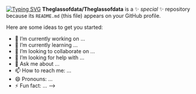 [![Typing SVG](https://readme-typing-svg.demolab.com?font=Fira+Code&size=19&pause=1000&color=F7F5EC&background=FFE33F00&center=true&multiline=true&random=true&width=435&lines=Welcome+to+my+github!;I'm+Rahul+Raj)](https://git.io/typing-svg)
**Theglassofdata/Theglassofdata** is a ✨ _special_ ✨ repository because its `README.md` (this file) appears on your GitHub profile.

Here are some ideas to get you started:

- 🔭 I’m currently working on ...
- 🌱 I’m currently learning ...
- 👯 I’m looking to collaborate on ...
- 🤔 I’m looking for help with ...
- 💬 Ask me about ...
- 📫 How to reach me: ...
- 😄 Pronouns: ...
- ⚡ Fun fact: ...
-->
